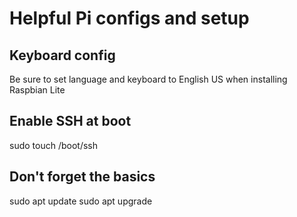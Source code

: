 # Helpful Pi configs and setup

## Keyboard config
Be sure to set language and keyboard to English US when installing Raspbian Lite

## Enable SSH at boot
sudo touch /boot/ssh

## Don't forget the basics
sudo apt update
sudo apt upgrade
